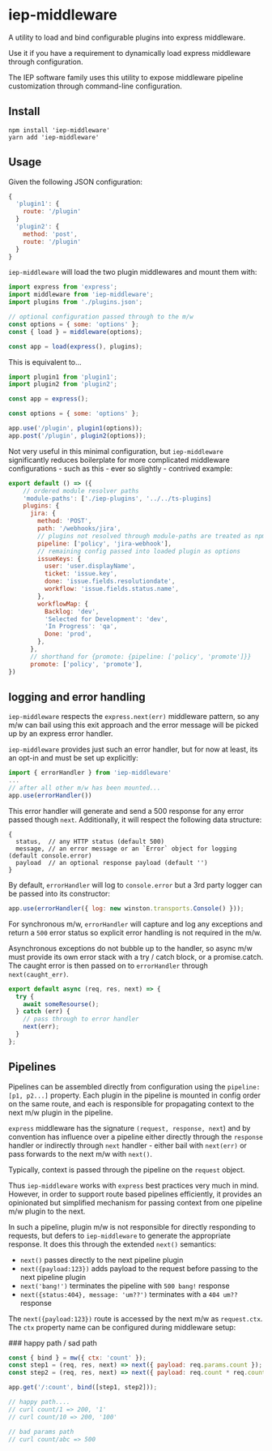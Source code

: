 # iep-middleware

A utility to load and bind configurable plugins into express middleware.

Use it if you have a requirement to dynamically load express middleware through configuration.

The IEP software family uses this utility to expose middleware pipeline customization through command-line configuration.

## Install

```
npm install 'iep-middleware'
yarn add 'iep-middleware'
```

## Usage

Given the following JSON configuration:

```javascript
{
  'plugin1': {
    route: '/plugin'
  }
  'plugin2': {
    method: 'post',
    route: '/plugin'
  }
}
```

`iep-middleware` will load the two plugin middlewares and mount them with:

```javascript
import express from 'express';
import middleware from 'iep-middleware';
import plugins from './plugins.json';

// optional configuration passed through to the m/w
const options = { some: 'options' };
const { load } = middleware(options);

const app = load(express(), plugins);
```

This is equivalent to...

```javascript
import plugin1 from 'plugin1';
import plugin2 from 'plugin2';

const app = express();

const options = { some: 'options' };

app.use('/plugin', plugin1(options));
app.post('/plugin', plugin2(options));
```

Not very useful in this minimal configuration, but `iep-middleware` significantly reduces boilerplate for more complicated middleware configurations - such as this - ever so slightly - contrived example:

```javascript
export default () => ({
    // ordered module resolver paths
    'module-paths': ['./iep-plugins', '../../ts-plugins]
    plugins: {
      jira: {
        method: 'POST',
        path: '/webhooks/jira',
        // plugins not resolved through module-paths are treated as npm package specifiers
        pipeline: ['policy', 'jira-webhook'],
        // remaining config passed into loaded plugin as options
        issueKeys: {
          user: 'user.displayName',
          ticket: 'issue.key',
          done: 'issue.fields.resolutiondate',
          workflow: 'issue.fields.status.name',
        },
        workflowMap: {
          Backlog: 'dev',
          'Selected for Development': 'dev',
          'In Progress': 'qa',
          Done: 'prod',
        },
      },
      // shorthand for {promote: {pipeline: ['policy', 'promote']}}
      promote: ['policy', 'promote'],
})
```

## logging and error handling

`iep-middleware` respects the `express.next(err)` middleware pattern, so any m/w can bail using this exit approach and the error message will be picked up by an express error handler.

`iep-middleware` provides just such an error handler, but for now at least, its an opt-in and must be set up explicitly:

```javascript
import { errorHandler } from 'iep-middleware'
...
// after all other m/w has been mounted...
app.use(errorHandler())
```

This error handler will generate and send a 500 response for any error passed though `next`. Additionally, it will respect the following data structure:

```
{
  status,  // any HTTP status (default 500)
  message, // an error message or an `Error` object for logging (default console.error)
  payload  // an optional response payload (default '')
}
```

By default, `errorHandler` will log to `console.error` but a 3rd party logger can be passed into its constructor:

```javascript
app.use(errorHandler({ log: new winston.transports.Console() }));
```

For synchronous m/w, `errorHandler` will capture and log any exceptions and return a `500` error status so explicit error handling is not required in the m/w.

Asynchronous exceptions do not bubble up to the handler, so async m/w must provide its own error stack with a try / catch block, or a promise.catch. The caught error is then passed on to `errorHandler` through `next(caught_err)`.

```javascript
export default async (req, res, next) => {
  try {
    await someResourse();
  } catch (err) {
    // pass through to error handler
    next(err);
  }
};
```

## Pipelines

Pipelines can be assembled directly from configuration using the `pipeline: [p1, p2...]` property. Each plugin in the pipeline is mounted in config order on the same route, and each is responsible for propagating context to the next m/w plugin in the pipeline.

`express` middleware has the signature `(request, response, next`) and by convention has influence over a pipeline either directly through the `response` handler or indirectly through `next` handler - either bail with `next(err)` or pass forwards to the next m/w with `next()`.

Typically, context is passed through the pipeline on the `request` object.

Thus `iep-middleware` works with `express` best practices very much in mind. However, in order to support route based pipelines efficiently, it provides an opinionated but simplified mechanism for passing context from one pipeline m/w plugin to the next.

In such a pipeline, plugin m/w is not responsible for directly responding to requests, but defers to `iep-middleware` to generate the appropriate response. It does this through the extended `next()` semantics:

- `next()` passes directly to the next pipeline plugin
- `next({payload:123})` adds payload to the request before passing to the next pipeline plugin
- `next('bang!')` terminates the pipeline with `500 bang!` response
- `next({status:404}, message: 'um??')` terminates with a `404 um??` response

The `next({payload:123})` route is accessed by the next m/w as `request.ctx`. The `ctx` property name can be configured during middleware setup:

### happy path / sad path

```javascript
const { bind } = mw({ ctx: 'count' });
const step1 = (req, res, next) => next({ payload: req.params.count });
const step2 = (req, res, next) => next({ payload: req.count * req.count });

app.get('/:count', bind([step1, step2]));

// happy path....
// curl count/1 => 200, '1'
// curl count/10 => 200, '100'

// bad params path
// curl count/abc => 500
```
